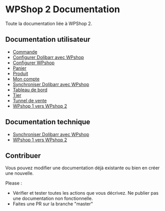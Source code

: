 # WPShop 2 Documentation

Toute la documentation liée à WPShop 2.

## Documentation utilisateur

* [Commande](https://github.com/Eoxia/wpshop-docs/blob/master/pages/order.md)
* [Configurer Dolibarr avec WPshop](https://github.com/Eoxia/wpshop-docs/blob/master/pages/dolibarr-configure.md)
* [Configurer WPshop](https://github.com/Eoxia/wpshop-docs/blob/master/pages/configure.md)
* [Panier](https://github.com/Eoxia/wpshop-docs/blob/master/pages/card.md)
* [Produit](https://github.com/Eoxia/wpshop-docs/blob/master/pages/checkout.md)
* [Mon compte](https://github.com/Eoxia/wpshop-docs/blob/master/pages/my-account.md)
* [Synchroniser Dolibarr avec WPshop](https://github.com/Eoxia/wpshop-docs/blob/master/pages/dolibarr/dolibarr-sync.md)
* [Tableau de bord](https://github.com/Eoxia/wpshop-docs/blob/master/pages/dashboard.md)
* [Tier](https://github.com/Eoxia/wpshop-docs/blob/master/pages/third-party.md)
* [Tunnel de vente](https://github.com/Eoxia/wpshop-docs/blob/master/pages/checkout.md)
* [WPshop 1 vers WPshop 2](https://github.com/Eoxia/wpshop-docs/blob/master/pages/wpshop1-to-wpshop2.md)

## Documentation technique

* [Synchroniser Dolibarr avec WPshop](https://github.com/Eoxia/wpshop-docs/blob/master/pages/technique/dolibarr/dolibarr-sync.md)
* [WPshop 1 vers WPshop 2](https://github.com/Eoxia/wpshop-docs/blob/master/pages/technique/wpshop1-to-wpshop2.md)

## Contribuer

Vous pouvez modifier une documentation déjà existante ou bien en créer une nouvelle.

Please : 

* Vérifier et tester toutes les actions que vous décrivez. Ne publier pas une documentation non fonctionnelle.
* Faites une PR sur la branche "master"
